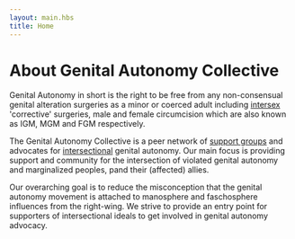 ```yaml
---
layout: main.hbs
title: Home
---
```


# About Genital Autonomy Collective

Genital Autonomy in short is the right to be free from any
non-consensual genital alteration surgeries as a minor or coerced
adult including [intersex] 'corrective' surgeries, male and female
circumcision which are also known as IGM, MGM and FGM respectively.

[intersex]: https://interactadvocates.org/faq/

The Genital Autonomy Collective is a peer network of
[support groups](/groups/) and advocates for
[intersectional](/faq/#intersectional) genital autonomy.  Our main
focus is providing support and community for the intersection of
violated genital autonomy and marginalized peoples, pand their
(affected) allies.

Our overarching goal is to reduce the misconception that the genital
autonomy movement is attached to manosphere and faschosphere
influences from the right-wing.  We strive to provide an entry point
for supporters of intersectional ideals to get involved in genital
autonomy advocacy.
